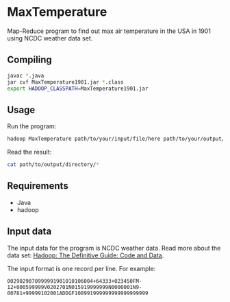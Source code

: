 # MaxTemperature
Map-Reduce program to find out max air temperature in the USA in 1901 using NCDC weather data set.

## Compiling
```bash
javac *.java
jar cvf MaxTemperature1901.jar *.class
export HADOOP_CLASSPATH=MaxTemperature1901.jar
```

## Usage
Run the program:

```bash
hadoop MaxTemperature path/to/your/input/file/here path/to/your/output/directory/here
```

Read the result:

```bash
cat path/to/output/directory/*
```

## Requirements
- Java
- hadoop

## Input data
The input data for the program is NCDC weather data. Read more about the data set: [Hadoop: The Definitive Guide: Code and Data](http://hadoopbook.com/code.html).

The input format is one record per line. For example:
```
0029029070999991901010106004+64333+023450FM-12+000599999V0202701N015919999999N0000001N9-00781+99999102001ADDGF108991999999999999999999
```

